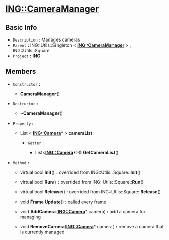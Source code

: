 
# [**ING::CameraManager**](./..//ING/CameraManager.md) #
                
## **Basic Info** ##
- `Description` **:** Manages cameras
- `Parent` **:** ING::Utils::Singleton < [**ING::CameraManager**](./..//ING/CameraManager.md) > , ING::Utils::Square
- `Project` **:** **ING**
                    
## **Members** ##
                            
- `Constructor` **:**
                    
    + **CameraManager**() 
                        
                            
- `Destructor` **:**
                
    + **~CameraManager**() 
                    
                
- `Property` **:**
    
                
    + List < [**ING::Camera**](./..//ING/Camera.md)* >  **cameraList** 
        
                    
        + `Getter` :
                                            
                                
            + List<[**ING::Camera**](./..//ING/Camera.md)*>& **GetCameraList**() 
                                    
                                
- `Method` **:**
    
                
    + virtual bool **Init**()  **:** overrided from ING::Utils::Square::**Init**()
                        
                    
    + virtual bool **Run**()  **:** overrided from ING::Utils::Square::**Run**()
                        
                    
    + virtual bool **Release**()  **:** overrided from ING::Utils::Square::**Release**()
                        
                    
    + void **Frame Update**()  **:** called every frame
                        
                    
    + void **AddCamera**([**ING::Camera**](./..//ING/Camera.md)* camera)  **:** add a camera for managing
                        
                    
    + void **RemoveCamera**([**ING::Camera**](./..//ING/Camera.md)* camera)  **:** remove a camera that is currently managed
                        
                    